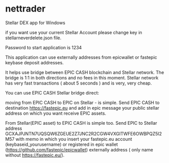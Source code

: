 # nettrader
Stellar DEX app for Windows

if you want use your current Stellar Account please change key in stellarneverdelete.json file.

Password to start application is 1234

This application can use externally addresses from epicwallet or fastepic keybase deposit addresses.

It helps use bridge between EPIC CASH blockchain and Stellar network. The bridge is 1:1 in both directions and no fees in this moment. Stellar network has very fast transactions ( about 5 seconds ) and is very, very cheap.

You can use EPIC CASH Stellar bridge direct:

moving from EPIC CASH to EPIC on Stellar - is simple.
Send EPIC CASH to destination https://fastepic.eu and add in epic message your public stellar address on which you want receive EPIC assets.

From Stellar(EPIC asset) to EPIC CASH is simple too.
Send EPIC to Stellar address GCXAJPJNTN7UQSQW6ZGEUE2Z7JNC2R2CGW4VXGITWFE6OWBPQZ5I2M57 with memo in which you insert your fastepic.eu account (keybaseid_yourusername) or registered in epic wallet (https://github.com/fastepic/epicwallet) externally address ( only name without https://fastepic.eu/).


